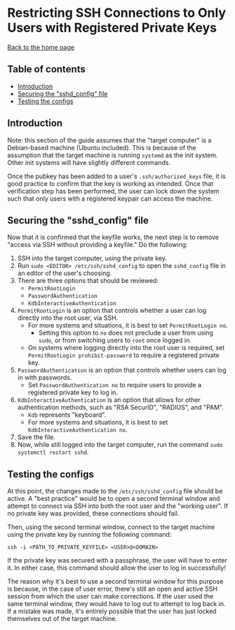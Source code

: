 # Restricting SSH Connections to Only Users with Registered Private Keys

[Back to the home page](README.md)

## Table of contents

- [Introduction](#introduction)
- [Securing the "sshd_config" file](#securing-the-sshd_config-file)
- [Testing the configs](#testing-the-configs)

## Introduction

Note: this section of the guide assumes that the "target computer" is a Debian-based machine (Ubuntu included). This is because of the assumption that the target machine is running `systemd` as the init system. Other init systems will have slightly different commands.

Once the pubkey has been added to a user's `.ssh/authorized_keys` file, it is good practice to confirm that the key is working as intended. Once that verification step has been performed, the user can lock down the system such that only users with a registered keypair can access the machine.

## Securing the "sshd_config" file

Now that it is confirmed that the keyfile works, the next step is to remove "access via SSH without providing a keyfile." Do the following:

1. SSH into the target computer, using the private key.
1. Run `sudo <EDITOR> /etc/ssh/sshd_config` to open the `sshd_config` file in an editor of the user's choosing.
1. There are three options that should be reviewed:
    - `PermitRootLogin`
    - `PasswordAuthentication`
    - `KdbInteractiveAuthentication`
1. `PermitRootLogin` is an option that controls whether a user can log directly into the root user, via SSH.
    - For more systems and situations, it is best to set `PermitRootLogin no`.
        - Setting this option to `no` does not preclude a user from using `sudo`, or from switching users to `root` once logged in.
    - On systems where logging directly into the root user is required, set `PermitRootLogin prohibit-password` to require a registered private key.
1. `PasswordAuthentication` is an option that controls whether users can log in with passwords.
    - Set `PasswordAuthentication no` to require users to provide a registered private key to log in.
1. `KdbInteractiveAuthentication` is an option that allows for other authentication methods, such as "RSA SecurID", "RADIUS", and "PAM".
    - `Kdb` represents "keyboard".
    - For more systems and situations, it is best to set `KdbInteractiveAuthentication no`.
1. Save the file.
1. Now, while still logged into the target computer, run the command `sudo systemctl restart sshd`.

## Testing the configs

At this point, the changes made to the `/etc/ssh/sshd_config` file should be active. A "best practice" would be to open a second terminal window and attempt to connect via SSH into both the root user and the "working user". If no private key was provided, these connections should fail.

Then, using the second terminal window, connect to the target machine using the private key by running the following command:

```
ssh -i <PATH_TO_PRIVATE_KEYFILE> <USER>@<DOMAIN>
```

If the private key was secured with a passphrase, the user will have to enter it. In either case, this command should allow the user to log in successfully!

The reason why it's best to use a second terminal window for this purpose is because, in the case of user error, there's still an open and active SSH session from which the user can make corrections. If the user used the same terminal window, they would have to log out to attempt to log back in. If a mistake was made, it's entirely possible that the user has just locked themselves out of the target machine.
